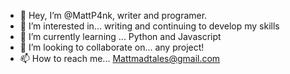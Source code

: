 - 👋 Hey, I’m @MattP4nk, writer and programer. 
- 👀 I’m interested in... writing and continuing to develop my skills
- 🌱 I’m currently learning ... Python and Javascript
- 💞️ I’m looking to collaborate on... any project! 
- 📫 How to reach me... Mattmadtales@gmail.com

<!---
MattP4nk/MattP4nk is a ✨ special ✨ repository because its `README.md` (this file) appears on your GitHub profile.
You can click the Preview link to take a look at your changes.
--->
